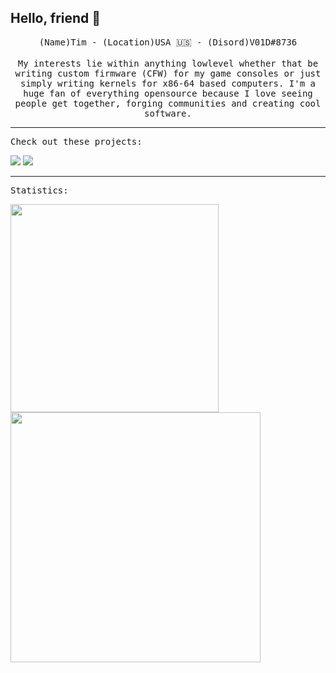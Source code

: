 ## Hello, friend 👋

<p align="center">
<!--   <img src="https://raw.githubusercontent.com/coderjojo/coderjojo/master/img/github.gif" width=100> -->
  <samp>
    (Name)Tim - (Location)USA 🇺🇸 - (Disord)V01D#8736
  </samp>
<br><br>
  <samp>
    My interests lie within anything lowlevel whether that be writing custom firmware (CFW) for my game consoles or just simply writing kernels for x86-64 based computers. I'm a huge fan of everything opensource because I love seeing people get together, forging communities and creating cool software.
  </samp>
</p>
<hr>
<p>
  <samp>
    Check out these projects:
  </samp>
 </p>
 <div>
 <img src="https://github-readme-stats.vercel.app/api/pin/?username=V01D-NULL&repo=MoonOS&layout=compact&theme=apprentice"></img>
 <img src="https://github-readme-stats.vercel.app/api/pin/?username=FireflyOS&repo=Firefly-Kernel&layout=compact&theme=apprentice"></img>
 </div>
<hr>

<p>
  <samp>
    Statistics:
  </samp>
</p>
<!-- This will place the images next to eachother -->
<a href="#">
  <img align="center" src="https://github-readme-stats.vercel.app/api/top-langs/?username=V01D-NULL&layout=compact&theme=apprentice" width="333" />
</a>
<a href="#">
  <img align="center" src="https://github-readme-stats.vercel.app/api?username=V01D-NULL&show_icons=true&theme=apprentice" width="400"/>
</a>

